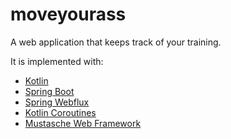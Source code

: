 # moveyourass

A web application that keeps track of your training.

It is implemented with:
* [Kotlin](https://kotlinlang.org/)
* [Spring Boot](https://spring.io/projects/spring-boot)
* [Spring Webflux](https://docs.spring.io/spring/docs/current/spring-framework-reference/web-reactive.html)
* [Kotlin Coroutines](https://kotlinlang.org/docs/reference/coroutines-overview.html)
* [Mustasche Web Framework](https://mustache.github.io/)

